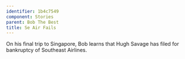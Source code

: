 ```yaml
---
identifier: 1b4c7549
component: Stories
parent: Bob The Best 
title: Se Air Fails
---
```

On his final trip to Singapore, Bob learns that Hugh Savage has filed
for bankruptcy of Southeast Airlines.
